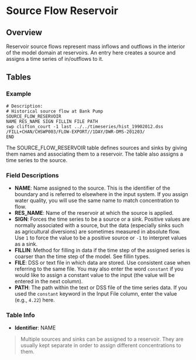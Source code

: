 # Source Flow Reservoir

## Overview

Reservoir source flows represent mass inflows and outflows in the interior of the model domain at reservoirs. An entry here creates a source and assigns a time series of in/outflows to it.

## Tables

### Example

```text
# Description:
# Historical source flow at Bank Pump
SOURCE_FLOW_RESERVOIR
NAME RES_NAME SIGN FILLIN FILE PATH
swp clifton_court -1 last ../../timeseries/hist_19902012.dss /FILL+CHAN/CHSWP003/FLOW-EXPORT//1DAY/DWR-DMS-201203/
END
```

The SOURCE_FLOW_RESERVOIR table defines sources and sinks by giving them names and associating them to a reservoir. The table also assigns a time series to the source.

### Field Descriptions

- **NAME**: Name assigned to the source. This is the identifier of the boundary and is referred to elsewhere in the input system. If you assign water quality, you will use the same name to match concentration to flow.
- **RES_NAME**: Name of the reservoir at which the source is applied.
- **SIGN**: Forces the time series to be a source or a sink. Positive values are normally associated with a source, but the data (especially sinks such as agricultural diversions) are sometimes measured in absolute flow. Use `1` to force the value to be a positive source or `-1` to interpret values as a sink.
- **FILLIN**: Method for filling in data if the time step of the assigned series is coarser than the time step of the model. See fillin types.
- **FILE**: DSS or text file in which data are stored. Use consistent case when referring to the same file. You may also enter the word `constant` if you would like to assign a constant value to the input (the value will be entered in the next column).
- **PATH**: The path within the text or DSS file of the time series data. If you used the `constant` keyword in the Input File column, enter the value (e.g., `4.22`) here.

### Table Info

- **Identifier**: NAME

> Multiple sources and sinks can be assigned to a reservoir. They are usually kept separate in order to assign different concentrations to them.


